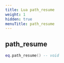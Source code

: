 ```yaml
---
title: Lua path_resume
weight: 1
hidden: true
menuTitle: path_resume
---
```

## path_resume
```lua
eq.path_resume() -- void
```